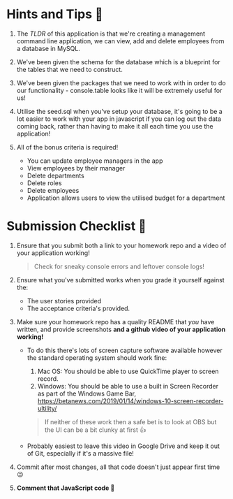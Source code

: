 # Hints and Tips :tada:

1. The _TLDR_ of this application is that we're creating a management command line application, we can view, add and delete employees from a database in MySQL.

1. We've been given the schema for the database which is a blueprint for the tables that we need to construct.

1. We've been given the packages that we need to work with in order to do our functionality - console.table looks like it will be extremely useful for us!

1. Utilise the seed.sql when you've setup your database, it's going to be a lot easier to work with your app in javascript if you can log out the data coming back, rather than having to make it all each time you use the application!

1. All of the bonus criteria is required!
   - You can update employee managers in the app
   - View employees by their manager
   - Delete departments
   - Delete roles
   - Delete employees
   - Application allows users to view the utilised budget for a department

# Submission Checklist :rocket:

1. Ensure that you submit both a link to your homework repo and a video of your application working!

   > Check for sneaky console errors and leftover console logs!

1. Ensure what you've submitted works when you grade it yourself against the:

   - The user stories provided
   - The acceptance criteria's provided.

1. Make sure your homework repo has a quality README that _you_ have written, and provide screenshots **and a github video of your application working!**

   - To do this there's lots of screen capture software available however the standard operating system should work fine:

     1. Mac OS: You should be able to use QuickTime player to screen record.
     1. Windows: You should be able to use a built in Screen Recorder as part of the Windows Game Bar, https://betanews.com/2019/01/14/windows-10-screen-recorder-ultility/

     > If neither of these work then a safe bet is to look at OBS but the UI can be a bit clunky at first :thumbsup:

   - Probably easiest to leave this video in Google Drive and keep it out of Git, especially if it's a massive file!

1. Commit after most changes, all that code doesn't just appear first time :wink:

1. **Comment that JavaScript code :pray:**
